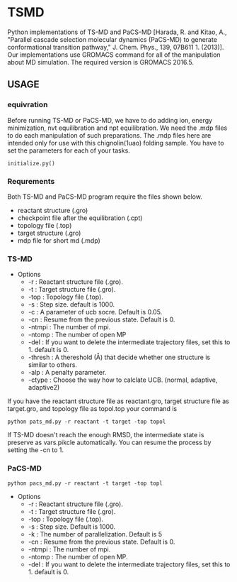 # TSMD
Python implementations of TS-MD and PaCS-MD [Harada, R. and Kitao, A., "Parallel cascade selection molecular dynamics (PaCS-MD) to generate conformational transition pathway," J. Chem. Phys., 139, 07B611 1. (2013)].
Our implementations use GROMACS command for all of the manipulation about MD simulation.
The required version is GROMACS 2016.5.
## USAGE
### equivration
Before running TS-MD or PaCS-MD, we have to do adding ion, energy minimization, nvt equilibration and npt equilibration.
We need the .mdp files to do each manipulation of such preparations. The .mdp files here are intended only for use with this chignolin(1uao) folding sample. You have to set the parameters for each of your tasks.  
```
initialize.py() 
```
### Requrements
Both TS-MD and PaCS-MD program require the files shown below.
- reactant structure (.gro)
- checkpoint file after the equilibration (.cpt)
- topology file (.top)
- target structure (.gro)
- mdp file for short md (.mdp)

### TS-MD
- Options
  - -r : Reactant structure file (.gro).
  - -t : Target structure file (.gro).
  - -top : Topology file (.top).
  - -s : Step size. default is 1000.
  - -c : A parameter of ucb socre. Default is 0.05.
  - -cn : Resume from the previous state. Default is 0.
  - -ntmpi : The number of mpi.
  - -ntomp : The number of open MP
  - -del   : If you want to delete the intermediate trajectory files, set this to 1. default is 0.
  - -thresh : A thereshold (Å) that decide whether one structure is similar to others.
  - -alp : A penalty parameter.
  - -ctype : Choose the way how to calclate UCB. (normal, adaptive, adaptive2)

If you have the reactant structure file as reactant.gro, target structure file as target.gro, and topology file as topol.top
your command is 
```
python pats_md.py -r reactant -t target -top topol
```
If TS-MD doesn't reach the enough RMSD, the intermediate state is preserve as vars.pikcle automatically.
You can resume the process by setting the -cn to 1.

### PaCS-MD
```
python pacs_md.py -r reactant -t target -top topl
```
- Options
  - -r : Reactant structure file (.gro).
  - -t : Target structure file (.gro).
  - -top : Topology file (.top).
  - -s : Step size. Default is 1000.
  - -k : The number of parallelization. Default is 5
  - -cn : Resume from the previous state. Default is 0.
  - -ntmpi : The number of mpi.
  - -ntomp : The number of open MP.
  - -del   : If you want to delete the intermediate trajectory files, set this to 1. default is 0.
